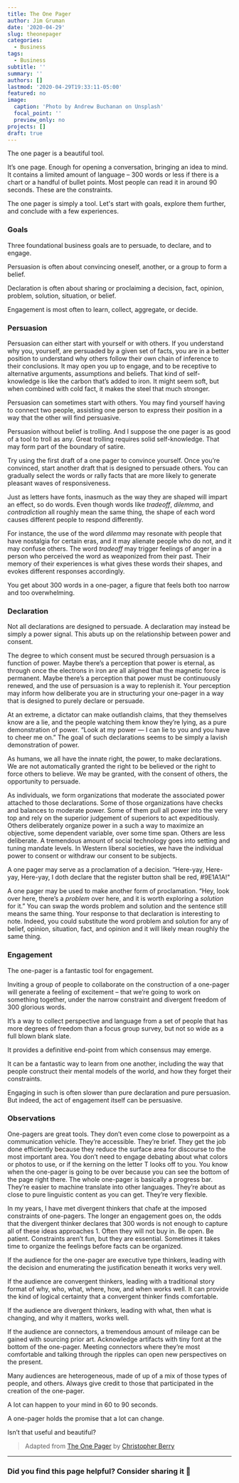 ```yaml
---
title: The One Pager
author: Jim Gruman
date: '2020-04-29'
slug: theonepager
categories:
  - Business
tags:
  - Business
subtitle: ''
summary: ''
authors: []
lastmod: '2020-04-29T19:33:11-05:00'
featured: no
image:
  caption: 'Photo by Andrew Buchanan on Unsplash'
  focal_point: ''
  preview_only: no
projects: []
draft: true
---
```


The one pager is a beautiful tool.

It’s one page. Enough for opening a conversation, bringing an idea to mind. It contains a limited amount of language – 300 words or less if there is a chart or a handful of bullet points. Most people can read it in around 90 seconds. These are the constraints.

The one pager is simply a tool. Let's start with goals, explore them further, and conclude with a few experiences.

### Goals

Three foundational business goals are to persuade, to declare, and to engage.

Persuasion is often about convincing oneself, another, or a group to form a belief.

Declaration is often about sharing or proclaiming a decision, fact, opinion, problem, solution, situation, or belief.

Engagement is most often to learn, collect, aggregate, or decide.

### Persuasion

Persuasion can either start with yourself or with others. If you understand why you, yourself, are persuaded by a given set of facts, you are in a better position to understand why others follow their own chain of inference to their conclusions. It may open you up to engage, and to be receptive to alternative arguments, assumptions and beliefs. That kind of self-knowledge is like the carbon that’s added to iron. It might seem soft, but when combined with cold fact, it makes the steel that much stronger.

Persuasion can sometimes start with others. You may find yourself having to connect two people, assisting one person to express their position in a way that the other will find persuasive.

Persuasion without belief is trolling. And I suppose the one pager is as good of a tool to troll as any. Great trolling requires solid self-knowledge. That may form part of the boundary of satire.

Try using the first draft of a one pager to convince yourself. Once you’re convinced, start another draft that is designed to persuade others. You can gradually select the words or rally facts that are  more likely to generate pleasant waves of responsiveness.

Just as letters have fonts, inasmuch as the way they are shaped will impart an effect, so do words. Even though words like *tradeoff*, *dilemma*, and *contradiction* all roughly mean the same thing, the shape of each word causes different people to respond differently.

For instance, the use of the word *dilemma* may resonate with people that have nostalgia for certain eras, and it may alienate people who do not, and it may confuse others. The word *tradeoff* may trigger feelings of anger in a person who perceived the word as weaponized from their past. Their memory of their experiences is what gives these words their shapes, and evokes different responses accordingly.

You get about 300 words in a one-pager, a figure that feels both too narrow and too overwhelming.

### Declaration

Not all declarations are designed to persuade. A declaration may instead be simply a power signal. This abuts up on the relationship between power and consent.

The degree to which consent must be secured through persuasion is a function of power. Maybe there’s a perception that power is eternal, as through once the electrons in iron are all aligned that the magnetic force is permanent. Maybe there’s a perception that power must be continuously renewed, and the use of persuasion is a way to replenish it. Your perception may inform how deliberate you are in structuring your one-pager in a way that is designed to purely declare or persuade.

At an extreme, a dictator can make outlandish claims, that they themselves know are a lie, and the people watching them know they’re lying, as a pure demonstration of power. “Look at my power — I can lie to you and you have to cheer me on.” The goal of such declarations seems to be simply a lavish demonstration of power.

As humans, we all have the innate right, the power, to make declarations. We are not automatically granted the right to be believed or the right to force others to believe. We may be granted, with the consent of others, the opportunity to persuade.

As individuals, we form organizations that moderate the associated power attached to those declarations. Some of those organizations have checks and balances to moderate power. Some of them pull all power into the very top and rely on the superior judgement of superiors to act expeditiously. Others deliberately organize power in a such a way to maximize an objective, some dependent variable, over some time span. Others are less deliberate. A tremendous amount of social technology goes into setting and tuning mandate levels. In Western liberal societies, we have the individual power to consent or withdraw our consent to be subjects. 

A one pager may serve as a proclamation of a decision. “Here-yay, Here-yay, Here-yay, I doth declare that the register button shall be red, #9E1A1A!"

A one pager may be used to make another form of proclamation. “Hey, look over here, there’s a *problem* over here, and it is worth exploring a *solution* for it.” You can swap the words problem and solution and the sentence still means the same thing. Your response to that declaration is interesting to note. Indeed, you could substitute the word problem and solution for any of belief, opinion, situation, fact, and opinion and it will likely mean roughly the same thing.

### Engagement

The one-pager is a fantastic tool for engagement.

Inviting a group of people to collaborate on the construction of a one-pager will generate a feeling of excitement – that we’re going to work on something together, under the narrow constraint and divergent freedom of 300 glorious words.

It’s a way to collect perspective and language from a set of people that has more degrees of freedom than a focus group survey, but not so wide as a full blown blank slate.

It provides a definitive end-point from which consensus may emerge.

It can be a fantastic way to learn from one another, including the way that people construct their mental models of the world, and how they forget their constraints.

Engaging in such is often slower than pure declaration and pure persuasion. But indeed, the act of engagement itself can be persuasive.

### Observations

One-pagers are great tools. They don’t even come close to powerpoint as a communication vehicle. They’re accessible. They’re brief. They get the job done efficiently because they reduce the surface area for discourse to the most important area. You don’t need to engage debating about what colors or photos to use, or if the kerning on the letter T looks off to you. You know when the one-pager is going to be over because you can see the bottom of the page right there. The whole one-pager is basically a progress bar. They’re easier to machine translate into other languages. They’re about as close to pure linguistic content as you can get. They’re very flexible.

In my years, I have met divergent thinkers that chafe at the imposed constraints of one-pagers. The longer an engagement goes on, the odds that the divergent thinker declares that 300 words is not enough to capture all of these ideas approaches 1. Often they will not buy in. Be open. Be patient. Constraints aren’t fun, but they are essential. Sometimes it takes time to organize the feelings before facts can be organized.

If the audience for the one-pager are executive type thinkers, leading with the decision and enumerating the justification beneath it works very well.

If the audience are convergent thinkers, leading with a traditional story format of why, who, what, where, how, and when works well. It can provide the kind of logical certainty that a convergent thinker finds comfortable.

If the audience are divergent thinkers, leading with what, then what is changing, and why it matters, works well.

If the audience are connectors, a tremendous amount of mileage can be gained with sourcing prior art. Acknowledge artifacts with tiny font at the bottom of the one-pager. Meeting connectors where they’re most comfortable and talking through the ripples can open new perspectives on the present.

Many audiences are heterogeneous, made of up of a mix of those types of people, and others. Always give credit to those that participated in the creation of the one-pager.

A lot can happen to your mind in 60 to 90 seconds. 

A one-pager holds the promise that a lot can change. 

Isn’t that useful and beautiful?

> Adapted from [The One Pager](https://christopherberry.ca/the-one-pager/) by [Christopher Berry](https://twitter.com/cjpberry)

----

### Did you find this page helpful? Consider sharing it 🙌
